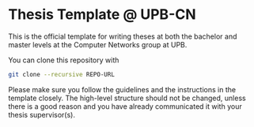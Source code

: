# Thesis Template @ UPB-CN

This is the official template for writing theses at both the bachelor and master levels at the Computer Networks group at UPB.

You can clone this repository with 

```bash
git clone --recursive REPO-URL
```

Please make sure you follow the guidelines and the instructions in the template closely. The high-level structure should not be changed, unless there is a good reason and you have already communicated it with your thesis supervisor(s).
